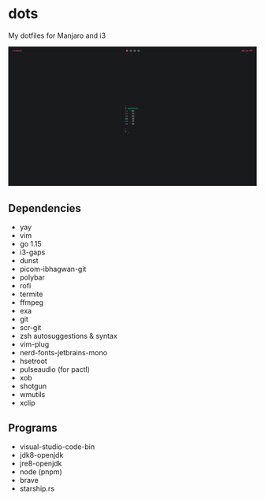# dots

My dotfiles for Manjaro and i3

![Screenshot](./.config/images/ss.png)

## Dependencies
 - yay
 - vim
 - go 1.15
 - i3-gaps
 - dunst
 - picom-ibhagwan-git
 - polybar
 - rofi
 - termite
 - ffmpeg
 - exa
 - git
 - scr-git
 - zsh autosuggestions & syntax
 - vim-plug
 - nerd-fonts-jetbrains-mono
 - hsetroot
 - pulseaudio (for pactl)
 - xob
 - shotgun
 - wmutils
 - xclip

## Programs
 - visual-studio-code-bin
 - jdk8-openjdk
 - jre8-openjdk
 - node (pnpm)
 - brave
 - starship.rs
